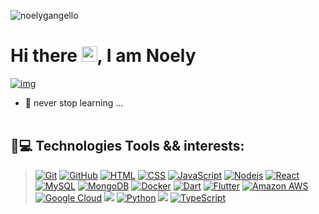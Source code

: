 <p align="left"><img src="https://komarev.com/ghpvc/?username=noelygangello" alt="noelygangello" /></p>

<h1 align = "justify"> Hi there <img src="https://media.giphy.com/media/hvRJCLFzcasrR4ia7z/giphy.gif" width="25px">, I am Noely</h1>

[![img](https://rawcdn.githack.com/NoelyGangello/NoelyGangello/08cb021b61e2b3730fb676c577bf27ae6947231a/assets/pix/Noely-G_fs-tn-18.svg)](https://github.com/dh-fs-tn-18-g7)

<!--
[![img](https://rawcdn.githack.com/dh-fs-tn-18-g7/.github/97babdb5dca2a7cdfdb765c692887654a74a4803/profile/dh-fstn-19-g7.svg)](https://github.com/dh-fs-tn-18-g7)
-->
<!--
**NoelyGangello/NoelyGangello** is a ✨ _special_ ✨ repository because its `README.md` (this file) appears on your GitHub profile.
-->


- 🌱 never stop learning ... 
<br> </br>
## 🚀💻 Technologies Tools && interests: 

> [![Git](https://img.shields.io/badge/-Git-black?style=flat-square&logo=git)](https://git-scm.com)
[![GitHub](https://img.shields.io/badge/-GitHub-181717?style=flat-square&logo=github)](https://github.com/)
[![HTML](https://img.shields.io/badge/-HTML5-E34F26?style=flat-square&logo=html5&logoColor=white)](https://developer.mozilla.org/pt-BR/docs/Web/HTML)
[![CSS](https://img.shields.io/badge/-CSS3-1572B6?style=flat-square&logo=css3)](https://developer.mozilla.org/pt-BR/docs/Web/CSS)
[![JavaScript](https://img.shields.io/badge/-JavaScript-black?style=flat-square&logo=javascript)](https://developer.mozilla.org/pt-BR/docs/Web/JavaScript)
[![Nodejs](https://img.shields.io/badge/-Nodejs-black?style=flat-square&logo=Node.js)](https://nodejs.dev/en/)
[![React](https://img.shields.io/badge/-React-black?style=flat-square&logo=react)](https://pt-br.reactjs.org)
[![MySQL](https://img.shields.io/badge/-MySQL-black?style=flat-square&logo=mysql)](https://www.mysql.com)
[![MongoDB](https://img.shields.io/badge/-MongoDB-black?style=flat-square&logo=mongodb)](https://www.mongodb.com/)
[![Docker](https://img.shields.io/badge/-Docker-black?style=flat-square&logo=docker)](https://www.docker.com)
[![Dart](https://img.shields.io/badge/-Dart-blue)](https://dart.dev)
[![Flutter](https://img.shields.io/badge/-Flutter-orange)](https://flutter.dev/)
[![Amazon AWS](https://img.shields.io/badge/Amazon%20AWS-232F3E?style=flat-square&logo=amazon-aws)](https://aws.amazon.com/pt/free/)
[![Google Cloud](https://img.shields.io/badge/Google%20Cloud-black?style=flat-square&logo=google-cloud)](https://cloud.google.com)
![](https://img.shields.io/badge/-badge)
[![Python](https://img.shields.io/badge/-Python-black?style=flat-square&logo=Python)](https://www.youtube.com/watch?v=S9uPNppGsGo&list=PLHz_AreHm4dlKP6QQCekuIPky1CiwmdI6)
![](https://img.shields.io/badge/-badge)
[![TypeScript](https://img.shields.io/badge/-TypeScript-red)](https://www.typescriptlang.org)
